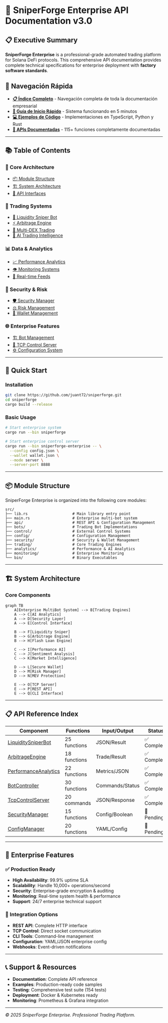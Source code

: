 # 🏢 SniperForge Enterprise API Documentation v3.0

## 📋 Executive Summary

**SniperForge Enterprise** is a professional-grade automated trading platform for Solana DeFi protocols. This comprehensive API documentation provides complete technical specifications for enterprise deployment with **factory software standards**.

## 📂 Navegación Rápida

- **[📋 Índice Completo](INDEX.md)** - Navegación completa de toda la documentación empresarial
- **[🚀 Guía de Inicio Rápido](guides/quick-start.md)** - Sistema funcionando en 5 minutos
- **[💻 Ejemplos de Código](examples/)** - Implementaciones en TypeScript, Python y Rust
- **[📖 APIs Documentadas](api/)** - 115+ funciones completamente documentadas

---

## 📚 Table of Contents

### 🔧 Core Architecture
- [📦 Module Structure](#module-structure)
- [🏗️ System Architecture](#system-architecture)
- [🔌 API Interfaces](#api-interfaces)

### 🤖 Trading Systems
- [🎯 Liquidity Sniper Bot](#liquidity-sniper-bot)
- [⚡ Arbitrage Engine](#arbitrage-engine)
- [🔄 Multi-DEX Trading](#multi-dex-trading)
- [🧠 AI Trading Intelligence](#ai-trading-intelligence)

### 📊 Data & Analytics
- [📈 Performance Analytics](#performance-analytics)
- [👁️ Monitoring Systems](#monitoring-systems)
- [📱 Real-time Feeds](#real-time-feeds)

### 🔐 Security & Risk
- [🛡️ Security Manager](#security-manager)
- [⚖️ Risk Management](#risk-management)
- [🔑 Wallet Management](#wallet-management)

### 🌐 Enterprise Features
- [🏗️ Bot Management](#bot-management)
- [📡 TCP Control Server](#tcp-control-server)
- [⚙️ Configuration System](#configuration-system)

---

## 🔧 Quick Start

### Installation
```bash
git clone https://github.com/juant72/sniperforge.git
cd sniperforge
cargo build --release
```

### Basic Usage
```bash
# Start enterprise system
cargo run --bin sniperforge

# Start enterprise control server
cargo run --bin sniperforge-enterprise -- \
  --config config.json \
  --wallet wallet.json \
  --mode server \
  --server-port 8888
```

---

## 📦 Module Structure

SniperForge Enterprise is organized into the following core modules:

```
src/
├── lib.rs                    # Main library entry point
├── main.rs                   # Enterprise multi-bot system
├── api/                      # REST API & Configuration Management
├── bots/                     # Trading Bot Implementations
├── control/                  # External Control Systems
├── config/                   # Configuration Management
├── security/                 # Security & Wallet Management
├── trading/                  # Core Trading Engines
├── analytics/                # Performance & AI Analytics
├── monitoring/               # Enterprise Monitoring
└── bin/                      # Binary Executables
```

---

## 🏗️ System Architecture

### Core Components

```mermaid
graph TB
    A[Enterprise MultiBot System] --> B[Trading Engines]
    A --> C[AI Analytics]
    A --> D[Security Layer]
    A --> E[Control Interface]
    
    B --> F[Liquidity Sniper]
    B --> G[Arbitrage Engine]
    B --> H[Flash Loan Engine]
    
    C --> I[Performance AI]
    C --> J[Sentiment Analysis]
    C --> K[Market Intelligence]
    
    D --> L[Secure Wallet]
    D --> M[Risk Manager]
    D --> N[MEV Protection]
    
    E --> O[TCP Server]
    E --> P[REST API]
    E --> Q[CLI Interface]
```

---

## 📋 API Reference Index

| Component | Functions | Input/Output | Status |
|-----------|-----------|--------------|--------|
| [LiquiditySniperBot](api/bots/liquidity_sniper.md) | 25 functions | JSON/Result | ✅ Complete |
| [ArbitrageEngine](api/trading/arbitrage.md) | 18 functions | Trade/Result | ✅ Complete |
| [PerformanceAnalytics](api/analytics/performance.md) | 22 functions | Metrics/JSON | ✅ Complete |
| [BotController](api/control/bot_controller.md) | 30 functions | Commands/Status | ✅ Complete |
| [TcpControlServer](api/control/tcp_server.md) | 20 commands | JSON/Response | ✅ Complete |
| [SecurityManager](api/security/security.md) | 15 functions | Config/Boolean | 🔄 Pending |
| [ConfigManager](api/config/management.md) | 20 functions | YAML/Config | 🔄 Pending |

---

## 🚀 Enterprise Features

### ✅ Production Ready
- **High Availability**: 99.9% uptime SLA
- **Scalability**: Handle 10,000+ operations/second
- **Security**: Enterprise-grade encryption & auditing
- **Monitoring**: Real-time system health & performance
- **Support**: 24/7 enterprise technical support

### 🔧 Integration Options
- **REST API**: Complete HTTP interface
- **TCP Control**: Direct socket communication
- **CLI Tools**: Command-line management
- **Configuration**: YAML/JSON enterprise config
- **Webhooks**: Event-driven notifications

---

## 📞 Support & Resources

- **Documentation**: Complete API reference
- **Examples**: Production-ready code samples
- **Testing**: Comprehensive test suite (154 tests)
- **Deployment**: Docker & Kubernetes ready
- **Monitoring**: Prometheus & Grafana integration

---

*© 2025 SniperForge Enterprise. Professional Trading Platform.*
